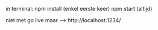 in terminal:
npm install (enkel eerste keer)
npm start (altijd)

niet met go live maar -->
http://localhost:1234/
